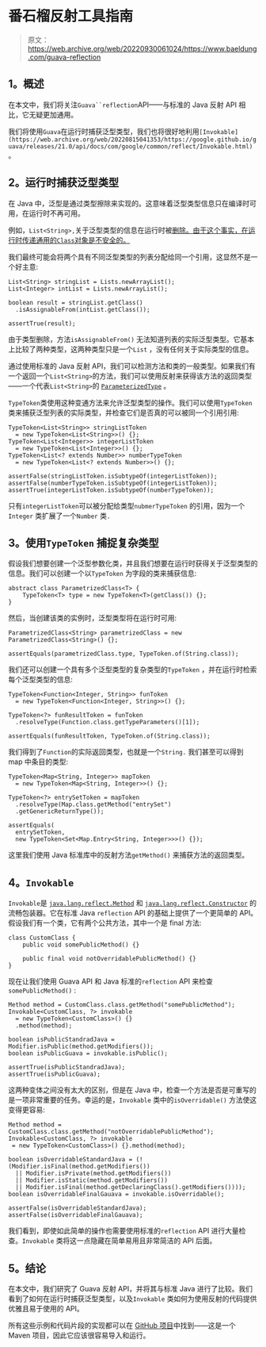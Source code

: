 # 番石榴反射工具指南

> 原文：<https://web.archive.org/web/20220930061024/https://www.baeldung.com/guava-reflection>

## **1。概述**

在本文中，我们将关注`Guava``reflection`API——与标准的 Java 反射 API 相比，它无疑更加通用。

我们将使用`Guava`在运行时捕获泛型类型，我们也将很好地利用`[Invokable](https://web.archive.org/web/20220815041353/https://google.github.io/guava/releases/21.0/api/docs/com/google/common/reflect/Invokable.html)`。

## **2。运行时捕获泛型类型**

在 Java 中，泛型是通过类型擦除来实现的。这意味着泛型类型信息只在编译时可用，在运行时不再可用。

例如，`List<String>,`关于泛型类型的信息在运行时被[删除。由于这个事实，在运行时传递通用的`Class`对象是不安全的。](https://web.archive.org/web/20220815041353/https://docs.oracle.com/javase/tutorial/java/generics/erasure.html)

我们最终可能会将两个具有不同泛型类型的列表分配给同一个引用，这显然不是一个好主意:

```
List<String> stringList = Lists.newArrayList();
List<Integer> intList = Lists.newArrayList();

boolean result = stringList.getClass()
  .isAssignableFrom(intList.getClass());

assertTrue(result);
```

由于类型删除，方法`isAssignableFrom()` 无法知道列表的实际泛型类型。它基本上比较了两种类型，这两种类型只是一个`List` ，没有任何关于实际类型的信息。

通过使用标准的 Java 反射 API，我们可以检测方法和类的一般类型。如果我们有一个返回一个`List<String>`的方法，我们可以使用反射来获得该方法的返回类型——一个代表`List<String>`的 [`ParameterizedType`](https://web.archive.org/web/20220815041353/https://docs.oracle.com/en/java/javase/11/docs/api/java.base/java/lang/reflect/ParameterizedType.html) 。

`TypeToken`类使用这种变通方法来允许泛型类型的操作。我们可以使用`TypeToken` 类来捕获泛型列表的实际类型，并检查它们是否真的可以被同一个引用引用:

```
TypeToken<List<String>> stringListToken
  = new TypeToken<List<String>>() {};
TypeToken<List<Integer>> integerListToken
  = new TypeToken<List<Integer>>() {};
TypeToken<List<? extends Number>> numberTypeToken
  = new TypeToken<List<? extends Number>>() {};

assertFalse(stringListToken.isSubtypeOf(integerListToken));
assertFalse(numberTypeToken.isSubtypeOf(integerListToken));
assertTrue(integerListToken.isSubtypeOf(numberTypeToken));
```

只有`integerListToken`可以被分配给类型`nubmerTypeToken` 的引用，因为一个`Integer` 类扩展了一个`Number` 类`.`

## **3。使用`TypeToken`** 捕捉复杂类型

假设我们想要创建一个泛型参数化类，并且我们想要在运行时获得关于泛型类型的信息。我们可以创建一个以`TypeToken` 为字段的类来捕获信息:

```
abstract class ParametrizedClass<T> {
    TypeToken<T> type = new TypeToken<T>(getClass()) {};
}
```

然后，当创建该类的实例时，泛型类型将在运行时可用:

```
ParametrizedClass<String> parametrizedClass = new ParametrizedClass<String>() {};

assertEquals(parametrizedClass.type, TypeToken.of(String.class));
```

我们还可以创建一个具有多个泛型类型的复杂类型的`TypeToken` ，并在运行时检索每个泛型类型的信息:

```
TypeToken<Function<Integer, String>> funToken
  = new TypeToken<Function<Integer, String>>() {};

TypeToken<?> funResultToken = funToken
  .resolveType(Function.class.getTypeParameters()[1]);

assertEquals(funResultToken, TypeToken.of(String.class));
```

我们得到了`Function`的实际返回类型，也就是一个`String.` 我们甚至可以得到 map 中条目的类型:

```
TypeToken<Map<String, Integer>> mapToken
  = new TypeToken<Map<String, Integer>>() {};

TypeToken<?> entrySetToken = mapToken
  .resolveType(Map.class.getMethod("entrySet")
  .getGenericReturnType());

assertEquals(
  entrySetToken,
  new TypeToken<Set<Map.Entry<String, Integer>>>() {}); 
```

这里我们使用 Java 标准库中的反射方法`getMethod()` 来捕获方法的返回类型。

## **4。`Invokable`**

`Invokable`是 [`java.lang.reflect.Method`](https://web.archive.org/web/20220815041353/https://docs.oracle.com/en/java/javase/11/docs/api/java.base/java/lang/reflect/Method.html) 和 [`java.lang.reflect.Constructor`](https://web.archive.org/web/20220815041353/https://docs.oracle.com/en/java/javase/11/docs/api/java.base/java/lang/reflect/Constructor.html) 的流畅包装器。它在标准 Java `reflection` API 的基础上提供了一个更简单的 API。假设我们有一个类，它有两个公共方法，其中一个是 final 方法:

```
class CustomClass {
    public void somePublicMethod() {}

    public final void notOverridablePublicMethod() {}
}
```

现在让我们使用 Guava API 和 Java 标准的`reflection` API 来检查`somePublicMethod()` :

```
Method method = CustomClass.class.getMethod("somePublicMethod");
Invokable<CustomClass, ?> invokable 
  = new TypeToken<CustomClass>() {}
  .method(method);

boolean isPublicStandradJava = Modifier.isPublic(method.getModifiers());
boolean isPublicGuava = invokable.isPublic();

assertTrue(isPublicStandradJava);
assertTrue(isPublicGuava);
```

这两种变体之间没有太大的区别，但是在 Java 中，检查一个方法是否是可重写的是一项非常重要的任务。幸运的是，`Invokable` 类中的`isOverridable()` 方法使这变得更容易:

```
Method method = CustomClass.class.getMethod("notOverridablePublicMethod");
Invokable<CustomClass, ?> invokable
 = new TypeToken<CustomClass>() {}.method(method);

boolean isOverridableStandardJava = (!(Modifier.isFinal(method.getModifiers()) 
  || Modifier.isPrivate(method.getModifiers())
  || Modifier.isStatic(method.getModifiers())
  || Modifier.isFinal(method.getDeclaringClass().getModifiers())));
boolean isOverridableFinalGauava = invokable.isOverridable();

assertFalse(isOverridableStandardJava);
assertFalse(isOverridableFinalGauava);
```

我们看到，即使如此简单的操作也需要使用标准的`reflection` API 进行大量检查。`Invokable` 类将这一点隐藏在简单易用且非常简洁的 API 后面。

## **5。结论**

在本文中，我们研究了 Guava 反射 API，并将其与标准 Java 进行了比较。我们看到了如何在运行时捕获泛型类型，以及`Invokable` 类如何为使用反射的代码提供优雅且易于使用的 API。

所有这些示例和代码片段的实现都可以在 [GitHub 项目](https://web.archive.org/web/20220815041353/https://github.com/eugenp/tutorials/tree/master/guava-modules/guava-utilities)中找到——这是一个 Maven 项目，因此它应该很容易导入和运行。